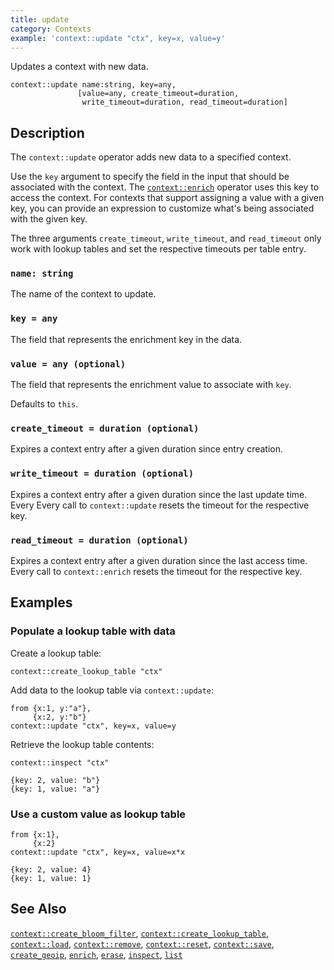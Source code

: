 ```yaml
---
title: update
category: Contexts
example: 'context::update "ctx", key=x, value=y'
---
```

Updates a context with new data.

```tql
context::update name:string, key=any,
               [value=any, create_timeout=duration,
                write_timeout=duration, read_timeout=duration]
```

## Description

The `context::update` operator adds new data to a specified context.

Use the `key` argument to specify the field in the input that should be
associated with the context. The [`context::enrich`](/reference/operators/context/enrich) operator uses
this key to access the context. For contexts that support assigning a value with
a given key, you can provide an expression to customize what's being associated
with the given key.

The three arguments `create_timeout`, `write_timeout`, and `read_timeout` only
work with lookup tables and set the respective timeouts per table entry.

### `name: string`

The name of the context to update.

### `key = any`

The field that represents the enrichment key in the data.

### `value = any (optional)`

The field that represents the enrichment value to associate with `key`.

Defaults to `this`.

### `create_timeout = duration (optional)`

Expires a context entry after a given duration since entry creation.

### `write_timeout = duration (optional)`

Expires a context entry after a given duration since the last update time. Every
Every call to `context::update` resets the timeout for the respective key.

### `read_timeout = duration (optional)`

Expires a context entry after a given duration since the last access time.
Every call to `context::enrich` resets the timeout for the respective key.

## Examples

### Populate a lookup table with data

Create a lookup table:

```tql
context::create_lookup_table "ctx"
```

Add data to the lookup table via `context::update`:

```tql
from {x:1, y:"a"},
     {x:2, y:"b"}
context::update "ctx", key=x, value=y
```

Retrieve the lookup table contents:

```tql
context::inspect "ctx"
```

```tql
{key: 2, value: "b"}
{key: 1, value: "a"}
```

### Use a custom value as lookup table

```tql
from {x:1},
     {x:2}
context::update "ctx", key=x, value=x*x
```

```tql
{key: 2, value: 4}
{key: 1, value: 1}
```

## See Also

[`context::create_bloom_filter`](/reference/operators/context/create_bloom_filter),
[`context::create_lookup_table`](/reference/operators/context/create_lookup_table),
[`context::load`](/reference/operators/context/load),
[`context::remove`](/reference/operators/context/remove),
[`context::reset`](/reference/operators/context/reset),
[`context::save`](/reference/operators/context/save),
[`create_geoip`](/reference/operators/context/create_geoip),
[`enrich`](/reference/operators/context/enrich),
[`erase`](/reference/operators/context/erase),
[`inspect`](/reference/operators/context/inspect),
[`list`](/reference/operators/context/list)
